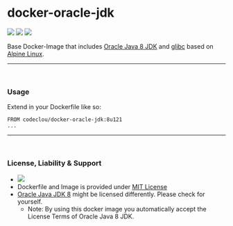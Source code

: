 # docker-oracle-jdk

[![](https://codeclou.github.io/doc/badges/generated/docker-image-size-323.svg?v2)](https://hub.docker.com/r/codeclou/docker-oracle-jdk/tags/) [![](https://codeclou.github.io/doc/badges/generated/docker-from-alpine-3.5.svg)](https://alpinelinux.org/) [![](https://codeclou.github.io/doc/badges/generated/docker-run-as-non-root.svg)](https://docs.docker.com/engine/reference/builder/#/user)

Base Docker-Image that includes [Oracle Java 8 JDK](https://www.oracle.com/java/) and [glibc](https://github.com/sgerrand/alpine-pkg-glibc) based on [Alpine Linux](https://alpinelinux.org/).

-----

&nbsp;

### Usage

Extend in your Dockerfile like so:

```
FROM codeclou/docker-oracle-jdk:8u121
...
```


-----
&nbsp;

### License, Liability & Support

 * [![](https://codeclou.github.io/doc/docker-warranty-notice.svg?v1)](https://github.com/codeclou/docker-oracle-jdk/blob/master/LICENSE)
 * Dockerfile and Image is provided under [MIT License](https://github.com/codeclou/docker-oracle-jdk/blob/master/LICENSE)
 * [Oracle Java JDK 8](http://www.oracle.com/technetwork/java/javase/downloads/jdk8-downloads-2133151.html) might be licensed differently. Please check for yourself.
   * Note: By using this docker image you automatically accept the License Terms of Oracle Java 8 JDK.
